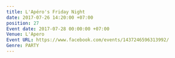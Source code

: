 ```yaml
---
title: L'Apéro's Friday Night
date: 2017-07-26 14:20:00 +07:00
position: 27
Event date: 2017-07-28 00:00:00 +07:00
Venue: L'Apero
Event URL: https://www.facebook.com/events/1437246596313992/
Genre: PARTY
---
```


